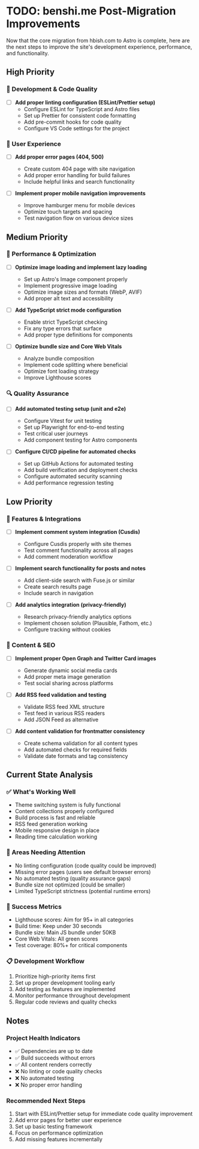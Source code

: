 # TODO: benshi.me Post-Migration Improvements

Now that the core migration from hbish.com to Astro is complete, here are the next steps to improve the site's development experience, performance, and functionality.

## High Priority

### 🔧 Development & Code Quality
- [ ] **Add proper linting configuration (ESLint/Prettier setup)**
  - Configure ESLint for TypeScript and Astro files
  - Set up Prettier for consistent code formatting
  - Add pre-commit hooks for code quality
  - Configure VS Code settings for the project

### 📱 User Experience
- [ ] **Add proper error pages (404, 500)**
  - Create custom 404 page with site navigation
  - Add proper error handling for build failures
  - Include helpful links and search functionality

- [ ] **Implement proper mobile navigation improvements**
  - Improve hamburger menu for mobile devices
  - Optimize touch targets and spacing
  - Test navigation flow on various device sizes

## Medium Priority

### 🚀 Performance & Optimization
- [ ] **Optimize image loading and implement lazy loading**
  - Set up Astro's Image component properly
  - Implement progressive image loading
  - Optimize image sizes and formats (WebP, AVIF)
  - Add proper alt text and accessibility

- [ ] **Add TypeScript strict mode configuration**
  - Enable strict TypeScript checking
  - Fix any type errors that surface
  - Add proper type definitions for components

- [ ] **Optimize bundle size and Core Web Vitals**
  - Analyze bundle composition
  - Implement code splitting where beneficial
  - Optimize font loading strategy
  - Improve Lighthouse scores

### 🔍 Quality Assurance
- [ ] **Add automated testing setup (unit and e2e)**
  - Configure Vitest for unit testing
  - Set up Playwright for end-to-end testing
  - Test critical user journeys
  - Add component testing for Astro components

- [ ] **Configure CI/CD pipeline for automated checks**
  - Set up GitHub Actions for automated testing
  - Add build verification and deployment checks
  - Configure automated security scanning
  - Add performance regression testing

## Low Priority

### 💬 Features & Integrations
- [ ] **Implement comment system integration (Cusdis)**
  - Configure Cusdis properly with site themes
  - Test comment functionality across all pages
  - Add comment moderation workflow

- [ ] **Implement search functionality for posts and notes**
  - Add client-side search with Fuse.js or similar
  - Create search results page
  - Include search in navigation

- [ ] **Add analytics integration (privacy-friendly)**
  - Research privacy-friendly analytics options
  - Implement chosen solution (Plausible, Fathom, etc.)
  - Configure tracking without cookies

### 🎨 Content & SEO
- [ ] **Implement proper Open Graph and Twitter Card images**
  - Generate dynamic social media cards
  - Add proper meta image generation
  - Test social sharing across platforms

- [ ] **Add RSS feed validation and testing**
  - Validate RSS feed XML structure
  - Test feed in various RSS readers
  - Add JSON Feed as alternative

- [ ] **Add content validation for frontmatter consistency**
  - Create schema validation for all content types
  - Add automated checks for required fields
  - Validate date formats and tag consistency

## Current State Analysis

### ✅ What's Working Well
- Theme switching system is fully functional
- Content collections properly configured
- Build process is fast and reliable
- RSS feed generation working
- Mobile responsive design in place
- Reading time calculation working

### 🚧 Areas Needing Attention
- No linting configuration (code quality could be improved)
- Missing error pages (users see default browser errors)
- No automated testing (quality assurance gaps)
- Bundle size not optimized (could be smaller)
- Limited TypeScript strictness (potential runtime errors)

### 🎯 Success Metrics
- Lighthouse scores: Aim for 95+ in all categories
- Build time: Keep under 30 seconds
- Bundle size: Main JS bundle under 50KB
- Core Web Vitals: All green scores
- Test coverage: 80%+ for critical components

### 📋 Development Workflow
1. Prioritize high-priority items first
2. Set up proper development tooling early
3. Add testing as features are implemented
4. Monitor performance throughout development
5. Regular code reviews and quality checks

## Notes

### Project Health Indicators
- ✅ Dependencies are up to date
- ✅ Build succeeds without errors
- ✅ All content renders correctly
- ❌ No linting or code quality checks
- ❌ No automated testing
- ❌ No proper error handling

### Recommended Next Steps
1. Start with ESLint/Prettier setup for immediate code quality improvement
2. Add error pages for better user experience
3. Set up basic testing framework
4. Focus on performance optimization
5. Add missing features incrementally